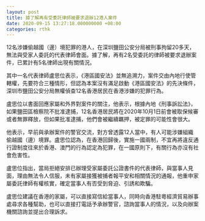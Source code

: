 ```yaml
---
layout: post
title: 據了解再有受委託律師被要求退辦12港人案件
date: 2020-09-15 13:27:18.000000000 +08:00
categories: rthk
---
```


12名涉嫌偷越國（邊）境犯罪的港人，在深圳鹽田公安分局被刑事拘留20多天，無法與受家人委託的代表律師會面。據了解，再有2名受委託的律師被要求退辦案件，已累計有5名律師出現有關情況。

其中一名代表律師盧思位表示，《港區國安法》並無追溯力，案件交由內地行使管轄權，先要符合三種情形，但認為本案沒有滿足啟動《港區國安法》的先決條件，深圳市鹽田公安分局無權偵查12名香港居民在香港涉嫌的犯罪行為。

盧思位以書面回應家屬和外界對案件的關注，他表示，根據內地《刑事訴訟法》，如果鹽田區檢察院不批准逮捕，12名香港居民將在2020年10月1日前會被取保候審或者無罪釋放，但如果批准逮捕，他們會被繼續羈押，被定罪的可能性會很大。

他表示，早前與承辦案件的警官交流，對方曾透露12人當中，有人可能涉嫌組織偷越國（邊）境罪。盧思位認為，在香港回歸後，實施一國兩制，不宜再將違反通行證制度往來於香港、澳門的行為認定為犯罪，在一國原則下，有關行為亦沒有社會危害性。

盧思位指出，當局拒絕安排已辦理受家屬委託公證書件的代表律師，與當事人見面，理由無法令人信服，未有家屬接獲被捕者報平安和相關情況的通報，他重申家屬委託律師有權核實，確定當事人有否受到脅迫、引誘和欺騙。

盧思位建議在香港的家屬，可以直接寫信給當事人，同時向香港駐粵經濟貿易辦事處尋求各種幫助，也可以直接打電話予承辦警官，諮詢當事人的情況，以及向辦案機關諮詢並提出合理訴求。
